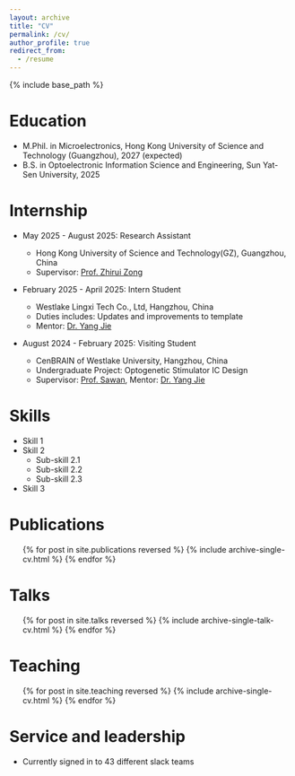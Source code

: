 ```yaml
---
layout: archive
title: "CV"
permalink: /cv/
author_profile: true
redirect_from:
  - /resume
---
```


{% include base_path %}

Education
======
* M.Phil. in Microelectronics, Hong Kong University of Science and Technology (Guangzhou), 2027 (expected)
* B.S. in Optoelectronic Information Science and Engineering, Sun Yat-Sen University, 2025

Internship
======
* May 2025 - August 2025: Research Assistant
  * Hong Kong University of Science and Technology(GZ), Guangzhou, China
  * Supervisor: [Prof. Zhirui Zong](https://facultyprofiles.hkust-gz.edu.cn/faculty-personal-page/ZONG-Zhirui/zong)

* February 2025 - April 2025: Intern Student
  * Westlake Lingxi Tech Co., Ltd, Hangzhou, China
  * Duties includes: Updates and improvements to template
  * Mentor: [Dr. Yang Jie](https://yangjie.ac.cn/)

* August 2024 - February 2025: Visiting Student
  * CenBRAIN of Westlake University, Hangzhou, China
  * Undergraduate Project: Optogenetic Stimulator IC Design
  * Supervisor: [Prof. Sawan](https://mohamadsawan.org/), Mentor: [Dr. Yang Jie](https://yangjie.ac.cn/)
  
Skills
======
* Skill 1
* Skill 2
  * Sub-skill 2.1
  * Sub-skill 2.2
  * Sub-skill 2.3
* Skill 3

Publications
======
  <ul>{% for post in site.publications reversed %}
    {% include archive-single-cv.html %}
  {% endfor %}</ul>
  
Talks
======
  <ul>{% for post in site.talks reversed %}
    {% include archive-single-talk-cv.html  %}
  {% endfor %}</ul>
  
Teaching
======
  <ul>{% for post in site.teaching reversed %}
    {% include archive-single-cv.html %}
  {% endfor %}</ul>
  
Service and leadership
======
* Currently signed in to 43 different slack teams

